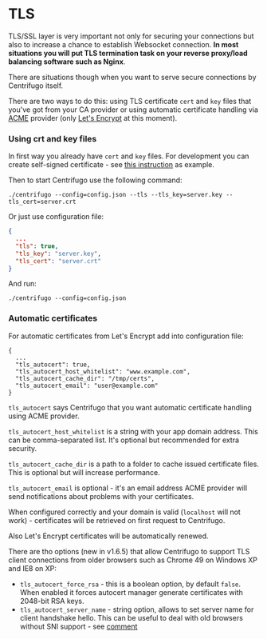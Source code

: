 # TLS

TLS/SSL layer is very important not only for securing your connections but also to increase a
chance to establish Websocket connection. **In most situations you will put TLS termination task
on your reverse proxy/load balancing software such as Nginx**.

There are situations though when you want to serve secure connections by Centrifugo itself.

There are two ways to do this: using TLS certificate `cert` and `key` files that you've got
from your CA provider or using automatic certificate handling via [ACME](https://ietf-wg-acme.github.io/acme/) provider (only
[Let's Encrypt](https://letsencrypt.org/) at this moment).

### Using crt and key files

In first way you already have `cert` and `key` files. For development you can create self-signed
certificate - see [this instruction](https://devcenter.heroku.com/articles/ssl-certificate-self) as
example.

Then to start Centrifugo use the following command:

```
./centrifugo --config=config.json --tls --tls_key=server.key --tls_cert=server.crt
```

Or just use configuration file:

```json
{
  ...
  "tls": true,
  "tls_key": "server.key",
  "tls_cert": "server.crt"
}
```

And run:

```
./centrifugo --config=config.json
```

### Automatic certificates

For automatic certificates from Let's Encrypt add into configuration file:

```
{
  ...
  "tls_autocert": true,
  "tls_autocert_host_whitelist": "www.example.com",
  "tls_autocert_cache_dir": "/tmp/certs",
  "tls_autocert_email": "user@example.com"
}
```

`tls_autocert` says Centrifugo that you want automatic certificate handling using ACME provider.

`tls_autocert_host_whitelist` is a string with your app domain address. This can be comma-separated
list. It's optional but recommended for extra security.

`tls_autocert_cache_dir` is a path to a folder to cache issued certificate files. This is optional
but will increase performance.

`tls_autocert_email` is optional - it's an email address ACME provider will send notifications
about problems with your certificates.

When configured correctly and your domain is valid (`localhost` will not work) - certificates
will be retrieved on first request to Centrifugo.

Also Let's Encrypt certificates will be automatically renewed.

There are tho options (new in v1.6.5) that allow Centrifugo to support TLS client connections from older
browsers such as Chrome 49 on Windows XP and IE8 on XP:

* `tls_autocert_force_rsa` - this is a boolean option, by default `false`. When enabled it forces
    autocert manager generate certificates with 2048-bit RSA keys.
* `tls_autocert_server_name` - string option, allows to set server name for client handshake hello.
    This can be useful to deal with old browsers without SNI support - see [comment](https://github.com/centrifugal/centrifugo/issues/144#issuecomment-279393819)
